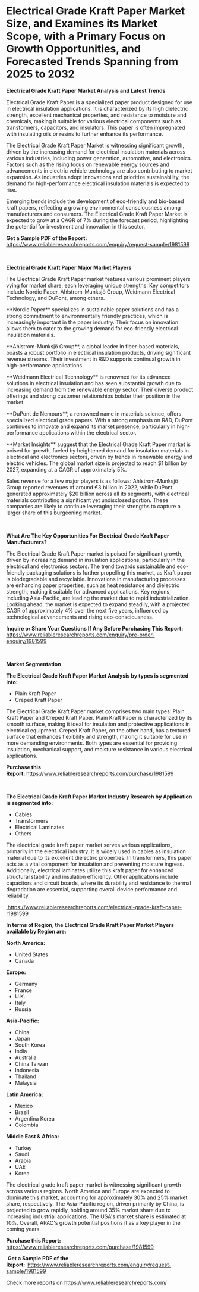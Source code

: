 <p><h1>Electrical Grade Kraft Paper Market Size, and Examines its Market Scope, with a Primary Focus on Growth Opportunities, and Forecasted Trends Spanning from 2025 to 2032</h1></p><p><strong>Electrical Grade Kraft Paper Market Analysis and Latest Trends</strong></p>
<p><p>Electrical Grade Kraft Paper is a specialized paper product designed for use in electrical insulation applications. It is characterized by its high dielectric strength, excellent mechanical properties, and resistance to moisture and chemicals, making it suitable for various electrical components such as transformers, capacitors, and insulators. This paper is often impregnated with insulating oils or resins to further enhance its performance.</p><p>The Electrical Grade Kraft Paper Market is witnessing significant growth, driven by the increasing demand for electrical insulation materials across various industries, including power generation, automotive, and electronics. Factors such as the rising focus on renewable energy sources and advancements in electric vehicle technology are also contributing to market expansion. As industries adopt innovations and prioritize sustainability, the demand for high-performance electrical insulation materials is expected to rise.</p><p>Emerging trends include the development of eco-friendly and bio-based kraft papers, reflecting a growing environmental consciousness among manufacturers and consumers. The Electrical Grade Kraft Paper Market is expected to grow at a CAGR of 7% during the forecast period, highlighting the potential for investment and innovation in this sector.</p></p>
<p><strong>Get a Sample PDF of the Report:&nbsp;</strong> <a href="https://www.reliableresearchreports.com/enquiry/request-sample/1981599?utm_campaign=2002&utm_medium=2&utm_source=Github&utm_content=ia&utm_term=05022025&utm_id=electrical-grade-kraft-paper">https://www.reliableresearchreports.com/enquiry/request-sample/1981599</a></p>
<p>&nbsp;</p>
<p><strong>Electrical Grade Kraft Paper Major Market Players</strong></p>
<p><p>The Electrical Grade Kraft Paper market features various prominent players vying for market share, each leveraging unique strengths. Key competitors include Nordic Paper, Ahlstrom-Munksjö Group, Weidmann Electrical Technology, and DuPont, among others.</p><p>**Nordic Paper** specializes in sustainable paper solutions and has a strong commitment to environmentally friendly practices, which is increasingly important in the paper industry. Their focus on innovation allows them to cater to the growing demand for eco-friendly electrical insulation materials.</p><p>**Ahlstrom-Munksjö Group**, a global leader in fiber-based materials, boasts a robust portfolio in electrical insulation products, driving significant revenue streams. Their investment in R&D supports continual growth in high-performance applications.</p><p>**Weidmann Electrical Technology** is renowned for its advanced solutions in electrical insulation and has seen substantial growth due to increasing demand from the renewable energy sector. Their diverse product offerings and strong customer relationships bolster their position in the market.</p><p>**DuPont de Nemours**, a renowned name in materials science, offers specialized electrical grade papers. With a strong emphasis on R&D, DuPont continues to innovate and expand its market presence, particularly in high-performance applications within the electrical sector.</p><p>**Market Insights** suggest that the Electrical Grade Kraft Paper market is poised for growth, fueled by heightened demand for insulation materials in electrical and electronics sectors, driven by trends in renewable energy and electric vehicles. The global market size is projected to reach $1 billion by 2027, expanding at a CAGR of approximately 5%.</p><p>Sales revenue for a few major players is as follows: Ahlstrom-Munksjö Group reported revenues of around €3 billion in 2022, while DuPont generated approximately $20 billion across all its segments, with electrical materials contributing a significant yet undisclosed portion. These companies are likely to continue leveraging their strengths to capture a larger share of this burgeoning market.</p></p>
<p>&nbsp;</p>
<p><strong>What Are The Key Opportunities For Electrical Grade Kraft Paper Manufacturers?</strong></p>
<p><p>The Electrical Grade Kraft Paper market is poised for significant growth, driven by increasing demand in insulation applications, particularly in the electrical and electronics sectors. The trend towards sustainable and eco-friendly packaging solutions is further propelling this market, as Kraft paper is biodegradable and recyclable. Innovations in manufacturing processes are enhancing paper properties, such as heat resistance and dielectric strength, making it suitable for advanced applications. Key regions, including Asia-Pacific, are leading the market due to rapid industrialization. Looking ahead, the market is expected to expand steadily, with a projected CAGR of approximately 4% over the next five years, influenced by technological advancements and rising eco-consciousness.</p></p>
<p><strong>Inquire or Share Your Questions If Any Before Purchasing This Report:</strong> <a href="https://www.reliableresearchreports.com/enquiry/pre-order-enquiry/1981599?utm_campaign=2002&utm_medium=2&utm_source=Github&utm_content=ia&utm_term=05022025&utm_id=electrical-grade-kraft-paper">https://www.reliableresearchreports.com/enquiry/pre-order-enquiry/1981599</a></p>
<p>&nbsp;</p>
<p><strong>Market Segmentation</strong></p>
<p><strong>The Electrical Grade Kraft Paper Market Analysis by types is segmented into:</strong></p>
<p><ul><li>Plain Kraft Paper</li><li>Creped Kraft Paper</li></ul></p>
<p><p>The Electrical Grade Kraft Paper market comprises two main types: Plain Kraft Paper and Creped Kraft Paper. Plain Kraft Paper is characterized by its smooth surface, making it ideal for insulation and protective applications in electrical equipment. Creped Kraft Paper, on the other hand, has a textured surface that enhances flexibility and strength, making it suitable for use in more demanding environments. Both types are essential for providing insulation, mechanical support, and moisture resistance in various electrical applications.</p></p>
<p><strong>Purchase this Report:&nbsp;</strong><a href="https://www.reliableresearchreports.com/purchase/1981599?utm_campaign=2002&utm_medium=2&utm_source=Github&utm_content=ia&utm_term=05022025&utm_id=electrical-grade-kraft-paper">https://www.reliableresearchreports.com/purchase/1981599</a></p>
<p>&nbsp;</p>
<p><strong>The Electrical Grade Kraft Paper Market Industry Research by Application is segmented into:</strong></p>
<p><ul><li>Cables</li><li>Transformers</li><li>Electrical Laminates</li><li>Others</li></ul></p>
<p><p>The electrical grade kraft paper market serves various applications, primarily in the electrical industry. It is widely used in cables as insulation material due to its excellent dielectric properties. In transformers, this paper acts as a vital component for insulation and preventing moisture ingress. Additionally, electrical laminates utilize this kraft paper for enhanced structural stability and insulation efficiency. Other applications include capacitors and circuit boards, where its durability and resistance to thermal degradation are essential, supporting overall device performance and reliability.</p></p>
<p><a href="https://www.reliableresearchreports.com/electrical-grade-kraft-paper-r1981599?utm_campaign=2002&utm_medium=2&utm_source=Github&utm_content=ia&utm_term=05022025&utm_id=electrical-grade-kraft-paper">&nbsp;https://www.reliableresearchreports.com/electrical-grade-kraft-paper-r1981599</a></p>
<p><strong>In terms of Region, the Electrical Grade Kraft Paper Market Players available by Region are:</strong></p>
<p>
    <p> <strong> North America: </strong>
        <ul>
            <li>United States</li>
            <li>Canada</li>
        </ul>
        </p> 
    <p> <strong> Europe: </strong>
        <ul>
            <li>Germany</li>
            <li>France</li>
            <li>U.K.</li>
            <li>Italy</li>
            <li>Russia</li>
        </ul>
        </p> 
    <p> <strong> Asia-Pacific: </strong>
        <ul>
            <li>China</li>
            <li>Japan</li>
            <li>South Korea</li>
            <li>India</li>
            <li>Australia</li>
            <li>China Taiwan</li>
            <li>Indonesia</li>
            <li>Thailand</li>
            <li>Malaysia</li>
        </ul>
        </p> 
    <p> <strong> Latin America: </strong>
        <ul>
            <li>Mexico</li>
            <li>Brazil</li>
            <li>Argentina Korea</li>
            <li>Colombia</li>
        </ul>
        </p> 
    <p> <strong> Middle East & Africa: </strong>
        <ul>
            <li>Turkey</li>
            <li>Saudi</li>
            <li>Arabia</li>
            <li>UAE</li>
            <li>Korea</li>
        </ul>
    </p>
    </p>
<p><p>The electrical grade kraft paper market is witnessing significant growth across various regions. North America and Europe are expected to dominate this market, accounting for approximately 30% and 25% market share, respectively. The Asia-Pacific region, driven primarily by China, is projected to grow rapidly, holding around 35% market share due to increasing industrial applications. The USA's market share is estimated at 10%. Overall, APAC's growth potential positions it as a key player in the coming years.</p></p>
<p><strong>Purchase this Report: </strong><a href="https://www.reliableresearchreports.com/purchase/1981599?utm_campaign=2002&utm_medium=2&utm_source=Github&utm_content=ia&utm_term=05022025&utm_id=electrical-grade-kraft-paper">https://www.reliableresearchreports.com/purchase/1981599</a></p>
<p>&nbsp;<strong>Get a Sample PDF of the Report:&nbsp;&nbsp;</strong><a href="https://www.reliableresearchreports.com/enquiry/request-sample/1981599?utm_campaign=2002&utm_medium=2&utm_source=Github&utm_content=ia&utm_term=05022025&utm_id=electrical-grade-kraft-paper">https://www.reliableresearchreports.com/enquiry/request-sample/1981599</a></p>
<p><strong></strong></p>
<p>Check more reports on <a href="https://www.reliableresearchreports.com/?utm_campaign=2002&utm_medium=2&utm_source=Github&utm_content=ia&utm_term=05022025&utm_id=electrical-grade-kraft-paper">https://www.reliableresearchreports.com/</a></p>